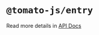 # `@tomato-js/entry`

Read more details in [API Docs](https://tomato-js.github.io/tomato/index.html)
